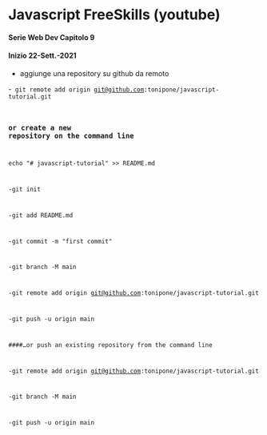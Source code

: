 # Javascript FreeSkills (youtube)

#### Serie Web Dev Capitolo 9
#### Inizio 22-Sett.-2021



- aggiunge una repository su github da remoto

-<code>
git remote add origin git@github.com:tonipone/javascript-tutorial.git





### or create a new repository on the command line
echo "# javascript-tutorial" >> README.md

-git init

-git add README.md

-git commit -m "first commit"

-git branch -M main

-git remote add origin git@github.com:tonipone/javascript-tutorial.git

-git push -u origin main

####…or push an existing repository from the command line

-git remote add origin git@github.com:tonipone/javascript-tutorial.git

-git branch -M main

-git push -u origin main
